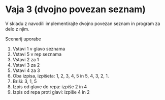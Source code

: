 # Vaja 3 (dvojno povezan seznam)

V skladu z navodili implementirajte dvojno povezan seznam in program za delo z njim.

Scenarij uporabe

1. Vstavi 1 v glavo seznama
2. Vstavi 5 v rep seznama
3. Vstavi 2 za 1
4. Vstavi 3 za 2
5. Vstavi 4 za 3
6. Oba izpisa, izpišeta: 1, 2, 3, 4, 5 in 5, 4, 3, 2, 1.
7. Briši: 3, 1, 5
8. Izpis od glave do repa: izpiše 2 in 4
9. Izpis od repa proti glavi: izpiše 4 in 2
 
